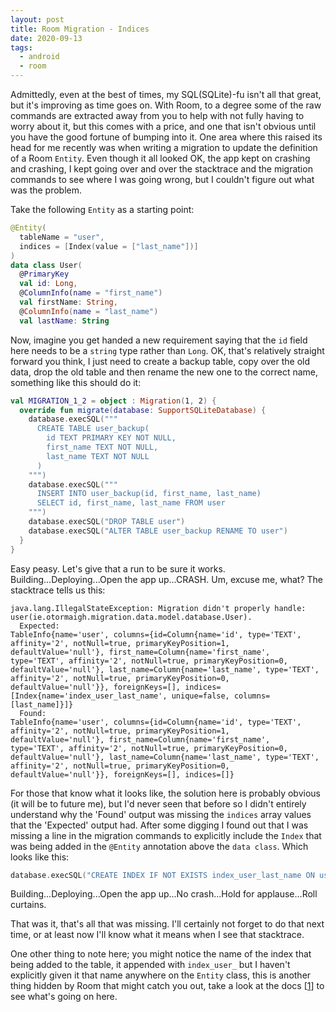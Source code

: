 ```yaml
---
layout: post
title: Room Migration - Indices
date: 2020-09-13
tags:
  - android
  - room
---
```


Admittedly, even at the best of times, my SQL(SQLite)-fu isn't all that great, but it's improving as time goes on. With Room, to a degree some of the raw commands are extracted away from you to help with not fully having to worry about it, but this comes with a price, and one that isn't obvious until you have the good fortune of bumping into it. One area where this raised its head for me recently was when writing a migration to update the definition of a Room `Entity`. Even though it all looked OK, the app kept on crashing and crashing, I kept going over and over the stacktrace and the migration commands to see where I was going wrong, but I couldn't figure out what was the problem.

Take the following `Entity` as a starting point:
```kotlin
@Entity(
  tableName = "user",
  indices = [Index(value = ["last_name"])]
)
data class User(
  @PrimaryKey
  val id: Long,
  @ColumnInfo(name = "first_name")
  val firstName: String,
  @ColumnInfo(name = "last_name")
  val lastName: String
```

Now, imagine you get handed a new requirement saying that the `id` field here needs to be a `string` type rather than `Long`. OK, that's relatively straight forward you think, I just need to create a backup table, copy over the old data, drop the old table and then rename the new one to the correct name, something like this should do it:

```kotlin
val MIGRATION_1_2 = object : Migration(1, 2) {
  override fun migrate(database: SupportSQLiteDatabase) {
    database.execSQL("""
      CREATE TABLE user_backup(
        id TEXT PRIMARY KEY NOT NULL,
        first_name TEXT NOT NULL,
        last_name TEXT NOT NULL
      )
    """)
    database.execSQL("""
      INSERT INTO user_backup(id, first_name, last_name)
      SELECT id, first_name, last_name FROM user
    """)
    database.execSQL("DROP TABLE user")
    database.execSQL("ALTER TABLE user_backup RENAME TO user")
  }
}
```

Easy peasy. Let's give that a run to be sure it works. Building...Deploying...Open the app up...CRASH. Um, excuse me, what? The stacktrace tells us this:

```
java.lang.IllegalStateException: Migration didn't properly handle: user(ie.otormaigh.migration.data.model.database.User).
  Expected:
TableInfo{name='user', columns={id=Column{name='id', type='TEXT', affinity='2', notNull=true, primaryKeyPosition=1, defaultValue='null'}, first_name=Column{name='first_name', type='TEXT', affinity='2', notNull=true, primaryKeyPosition=0, defaultValue='null'}, last_name=Column{name='last_name', type='TEXT', affinity='2', notNull=true, primaryKeyPosition=0, defaultValue='null'}}, foreignKeys=[], indices=[Index{name='index_user_last_name', unique=false, columns=[last_name]}]}
  Found:
TableInfo{name='user', columns={id=Column{name='id', type='TEXT', affinity='2', notNull=true, primaryKeyPosition=1, defaultValue='null'}, first_name=Column{name='first_name', type='TEXT', affinity='2', notNull=true, primaryKeyPosition=0, defaultValue='null'}, last_name=Column{name='last_name', type='TEXT', affinity='2', notNull=true, primaryKeyPosition=0, defaultValue='null'}}, foreignKeys=[], indices=[]}
```

For those that know what it looks like, the solution here is probably obvious (it will be to future me), but I'd never seen that before so I didn't entirely understand why the 'Found' output was missing the `indices` array values that the 'Expected' output had. After some digging I found out that I was missing a line in the migration commands to explicitly include the `Index` that was being added in the `@Entity` annotation above the `data class`. Which looks like this:

```kotlin
database.execSQL("CREATE INDEX IF NOT EXISTS index_user_last_name ON user (last_name)")
```

Building...Deploying...Open the app up...No crash...Hold for applause...Roll curtains.

That was it, that's all that was missing. I'll certainly not forget to do that next time, or at least now I'll know what it means when I see that stacktrace.

One other thing to note here; you might notice the name of the index that being added to the table, it appended with `index_user_` but I haven't explicitly given it that name anywhere on the `Entity` class, this is another thing hidden by Room that might catch you out, take a look at the docs [[1]] to see what's going on here.

[1]: https://developer.android.com/reference/androidx/room#name()

